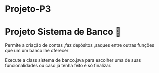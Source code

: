 # Projeto-P3 

# Projeto Sistema de Banco 🏦

Permite a criação de contas ,faz depósitos ,saques entre outras funções que um um banco lhe oferecer


Execute a class sistema de banco.java para escolher uma de suas funcionalidades ou caso já tenha feito é só finalizar.
 
 

